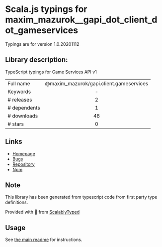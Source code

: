 
# Scala.js typings for maxim_mazurok__gapi_dot_client_dot_gameservices

Typings are for version 1.0.20201112

## Library description:
TypeScript typings for Game Services API v1

|                    |                 |
| ------------------ | :-------------: |
| Full name          | @maxim_mazurok/gapi.client.gameservices |
| Keywords           | - |
| # releases         | 2 |
| # dependents       | 1 |
| # downloads        | 48 |
| # stars            | 0 |

## Links
- [Homepage](https://github.com/Maxim-Mazurok/google-api-typings-generator#readme)
- [Bugs](https://github.com/Maxim-Mazurok/google-api-typings-generator/issues)
- [Repository](https://github.com/Maxim-Mazurok/google-api-typings-generator)
- [Npm](https://www.npmjs.com/package/%40maxim_mazurok%2Fgapi.client.gameservices)
    


## Note
This library has been generated from typescript code from first party type definitions.

Provided with :purple_heart: from [ScalablyTyped](https://github.com/oyvindberg/ScalablyTyped)

## Usage
See [the main readme](../../readme.md) for instructions.


